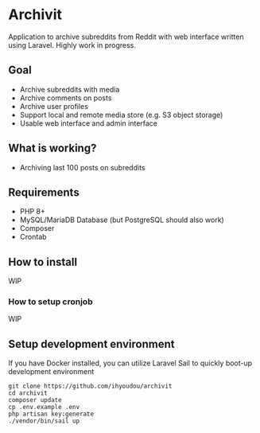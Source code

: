 # Archivit

Application to archive subreddits from Reddit with web interface written using Laravel. Highly work in progress.


## Goal

* Archive subreddits with media
* Archive comments on posts
* Archive user profiles
* Support local and remote media store (e.g. S3 object storage)
* Usable web interface and admin interface

## What is working?

* Archiving last 100 posts on subreddits

## Requirements

* PHP 8+
* MySQL/MariaDB Database (but PostgreSQL should also work)
* Composer
* Crontab

## How to install
WIP

### How to setup cronjob
WIP


## Setup development environment
If you have Docker installed, you can utilize Laravel Sail to quickly boot-up development environment
```
git clone https://github.com/ihyoudou/archivit
cd archivit
composer update
cp .env.example .env
php artisan key:generate
./vendor/bin/sail up
```

